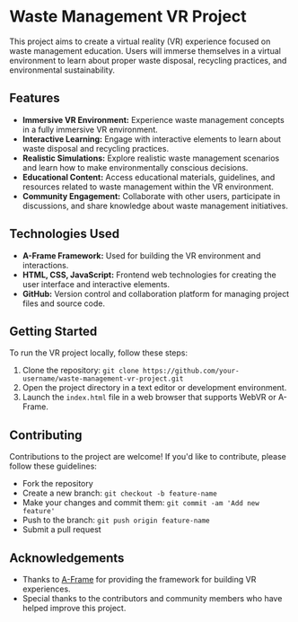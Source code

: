 # Waste Management VR Project

This project aims to create a virtual reality (VR) experience focused on waste management education. Users will immerse themselves in a virtual environment to learn about proper waste disposal, recycling practices, and environmental sustainability.

## Features

- **Immersive VR Environment:** Experience waste management concepts in a fully immersive VR environment.
- **Interactive Learning:** Engage with interactive elements to learn about waste disposal and recycling practices.
- **Realistic Simulations:** Explore realistic waste management scenarios and learn how to make environmentally conscious decisions.
- **Educational Content:** Access educational materials, guidelines, and resources related to waste management within the VR environment.
- **Community Engagement:** Collaborate with other users, participate in discussions, and share knowledge about waste management initiatives.

## Technologies Used

- **A-Frame Framework:** Used for building the VR environment and interactions.
- **HTML, CSS, JavaScript:** Frontend web technologies for creating the user interface and interactive elements.
- **GitHub:** Version control and collaboration platform for managing project files and source code.

## Getting Started

To run the VR project locally, follow these steps:

1. Clone the repository: `git clone https://github.com/your-username/waste-management-vr-project.git`
2. Open the project directory in a text editor or development environment.
3. Launch the `index.html` file in a web browser that supports WebVR or A-Frame.

## Contributing

Contributions to the project are welcome! If you'd like to contribute, please follow these guidelines:
- Fork the repository
- Create a new branch: `git checkout -b feature-name`
- Make your changes and commit them: `git commit -am 'Add new feature'`
- Push to the branch: `git push origin feature-name`
- Submit a pull request


## Acknowledgements

- Thanks to [A-Frame](https://aframe.io/) for providing the framework for building VR experiences.
- Special thanks to the contributors and community members who have helped improve this project.
